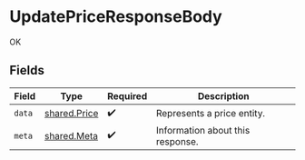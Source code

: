 # UpdatePriceResponseBody

OK


## Fields

| Field                                        | Type                                         | Required                                     | Description                                  |
| -------------------------------------------- | -------------------------------------------- | -------------------------------------------- | -------------------------------------------- |
| `data`                                       | [shared.Price](../../models/shared/price.md) | :heavy_check_mark:                           | Represents a price entity.                   |
| `meta`                                       | [shared.Meta](../../models/shared/meta.md)   | :heavy_check_mark:                           | Information about this response.             |